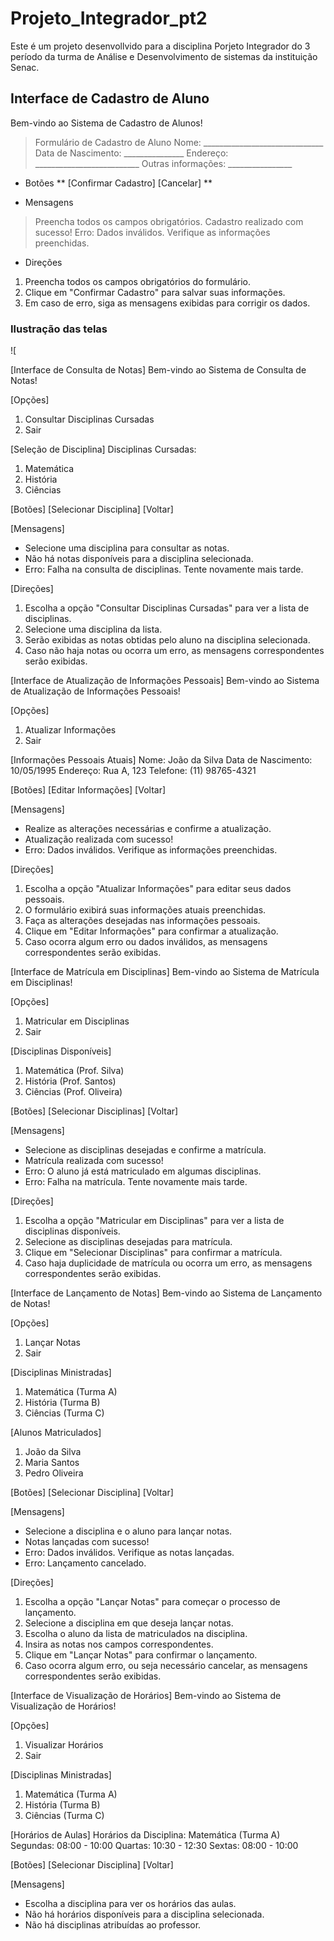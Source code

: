 # Projeto_Integrador_pt2
Este é um projeto desenvollvido para a disciplina Porjeto Integrador do 3 período da turma de Análise e Desenvolvimento de sistemas da instituição Senac.



## Interface de Cadastro de Aluno

Bem-vindo ao Sistema de Cadastro de Alunos!

> Formulário de Cadastro de Aluno
> Nome: ______________________________
> Data de Nascimento: _______________
> Endereço: __________________________
> Outras informações: ________________
                                  
- Botões
** [Confirmar Cadastro]   [Cancelar] **

- Mensagens
> Preencha todos os campos obrigatórios.
> Cadastro realizado com sucesso!
> Erro: Dados inválidos. Verifique as informações preenchidas.

- Direções
1. Preencha todos os campos obrigatórios do formulário.
2. Clique em "Confirmar Cadastro" para salvar suas informações.
3. Em caso de erro, siga as mensagens exibidas para corrigir os dados.

### Ilustração das telas
![[](https://github.com/SVasconcellos-yssy/Projeto_Integrador_pt2/blob/main/973860f8-52b5-4d8b-aab4-4b9d930e6b92.jpg)


[Interface de Consulta de Notas]
Bem-vindo ao Sistema de Consulta de Notas!

[Opções]
1. Consultar Disciplinas Cursadas
2. Sair

[Seleção de Disciplina]
Disciplinas Cursadas:
1. Matemática
2. História
3. Ciências

[Botões]
[Selecionar Disciplina]   [Voltar]

[Mensagens]
- Selecione uma disciplina para consultar as notas.
- Não há notas disponíveis para a disciplina selecionada.
- Erro: Falha na consulta de disciplinas. Tente novamente mais tarde.

[Direções]
1. Escolha a opção "Consultar Disciplinas Cursadas" para ver a lista de disciplinas.
2. Selecione uma disciplina da lista.
3. Serão exibidas as notas obtidas pelo aluno na disciplina selecionada.
4. Caso não haja notas ou ocorra um erro, as mensagens correspondentes serão exibidas.


[Interface de Atualização de Informações Pessoais]
Bem-vindo ao Sistema de Atualização de Informações Pessoais!

[Opções]
1. Atualizar Informações
2. Sair

[Informações Pessoais Atuais]
Nome: João da Silva
Data de Nascimento: 10/05/1995
Endereço: Rua A, 123
Telefone: (11) 98765-4321

[Botões]
[Editar Informações]   [Voltar]

[Mensagens]
- Realize as alterações necessárias e confirme a atualização.
- Atualização realizada com sucesso!
- Erro: Dados inválidos. Verifique as informações preenchidas.

[Direções]
1. Escolha a opção "Atualizar Informações" para editar seus dados pessoais.
2. O formulário exibirá suas informações atuais preenchidas.
3. Faça as alterações desejadas nas informações pessoais.
4. Clique em "Editar Informações" para confirmar a atualização.
5. Caso ocorra algum erro ou dados inválidos, as mensagens correspondentes serão exibidas.


[Interface de Matrícula em Disciplinas]
Bem-vindo ao Sistema de Matrícula em Disciplinas!

[Opções]
1. Matricular em Disciplinas
2. Sair

[Disciplinas Disponíveis]
1. Matemática (Prof. Silva)
2. História (Prof. Santos)
3. Ciências (Prof. Oliveira)

[Botões]
[Selecionar Disciplinas]   [Voltar]

[Mensagens]
- Selecione as disciplinas desejadas e confirme a matrícula.
- Matrícula realizada com sucesso!
- Erro: O aluno já está matriculado em algumas disciplinas.
- Erro: Falha na matrícula. Tente novamente mais tarde.

[Direções]
1. Escolha a opção "Matricular em Disciplinas" para ver a lista de disciplinas disponíveis.
2. Selecione as disciplinas desejadas para matrícula.
3. Clique em "Selecionar Disciplinas" para confirmar a matrícula.
4. Caso haja duplicidade de matrícula ou ocorra um erro, as mensagens correspondentes serão exibidas.


[Interface de Lançamento de Notas]
Bem-vindo ao Sistema de Lançamento de Notas!

[Opções]
1. Lançar Notas
2. Sair

[Disciplinas Ministradas]
1. Matemática (Turma A)
2. História (Turma B)
3. Ciências (Turma C)

[Alunos Matriculados]
1. João da Silva
2. Maria Santos
3. Pedro Oliveira

[Botões]
[Selecionar Disciplina]   [Voltar]

[Mensagens]
- Selecione a disciplina e o aluno para lançar notas.
- Notas lançadas com sucesso!
- Erro: Dados inválidos. Verifique as notas lançadas.
- Erro: Lançamento cancelado.

[Direções]
1. Escolha a opção "Lançar Notas" para começar o processo de lançamento.
2. Selecione a disciplina em que deseja lançar notas.
3. Escolha o aluno da lista de matriculados na disciplina.
4. Insira as notas nos campos correspondentes.
5. Clique em "Lançar Notas" para confirmar o lançamento.
6. Caso ocorra algum erro, ou seja necessário cancelar, as mensagens correspondentes serão exibidas.


[Interface de Visualização de Horários]
Bem-vindo ao Sistema de Visualização de Horários!

[Opções]
1. Visualizar Horários
2. Sair

[Disciplinas Ministradas]
1. Matemática (Turma A)
2. História (Turma B)
3. Ciências (Turma C)

[Horários de Aulas]
Horários da Disciplina: Matemática (Turma A)
Segundas: 08:00 - 10:00
Quartas: 10:30 - 12:30
Sextas: 08:00 - 10:00

[Botões]
[Selecionar Disciplina]   [Voltar]

[Mensagens]
- Escolha a disciplina para ver os horários das aulas.
- Não há horários disponíveis para a disciplina selecionada.
- Não há disciplinas atribuídas ao professor.



